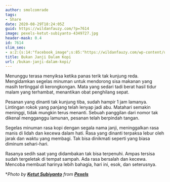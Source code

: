 ```yaml
---
author: smolcomrade
tags:
- Share
date: 2020-08-29T18:24:05Z
guid: https://wildanfauzy.com/?p=7614
image: pexels-ketut-subiyanto-4349727.jpg
header-mask: 0.4
id: 7614
slim_seo:
- a:2:{s:14:"facebook_image";s:85:"https://wildanfauzy.com/wp-content/uploads/2020/08/pexels-ketut-subiyanto-4349727.jpg";s:13:"twitter_image";s:85:"https://wildanfauzy.com/wp-content/uploads/2020/08/pexels-ketut-subiyanto-4349727.jpg";}
title: Bukan Janji Dalam Kopi
url: /bukan-janji-dalam-kopi/
---
```


Menunggu terasa menyiksa ketika panas terik tak kunjung reda. Mengidamkan segelas minuman untuk mendorong sisa makanan yang masih tertinggal di kerongkongan. Mata yang sedari tadi berat hasil tidur malam yang terhambat, menantikan obat penghilang sepat.

Pesanan yang dinanti tak kunjung tiba, sudah hampir 1 jam lamanya. Lintingan rokok yang panjang telah lenyap jadi abu. Matahari semakin meninggi, tidak mungkin terus menanti. Sebuah panggilan dari nomor tak dikenal mengganggu lamunan, pesanan telah berpindah tangan.

Segelas minuman rasa kopi dengan segala nama janji, meninggalkan rasa manis di lidah dan kecewa dalam hati. Rasa yang dinanti terpaksa lebur oleh jarak dan waktu yang membagi. Tak bisa dinikmati seperti yang biasa diminum sehari-hari.

Rasanya sedih saat yang didambakan tak bisa terpenuhi. Ampas tersisa sudah tergeletak di tempat sampah. Ada rasa bersalah dan kecewa. Mencoba membuat harinya lebih bahagia, hari ini, esok, dan seterusnya.

*_Photo by **<a href="https://www.pexels.com/@ketut-subiyanto?utm_content=attributionCopyText&utm_medium=referral&utm_source=pexels" target="_blank" rel="noreferrer noopener">Ketut Subiyanto</a>** from **<a href="https://www.pexels.com/photo/professional-coffee-machine-pouring-coffee-in-paper-cup-4349727/?utm_content=attributionCopyText&utm_medium=referral&utm_source=pexels" target="_blank" rel="noreferrer noopener">Pexels</a>**_